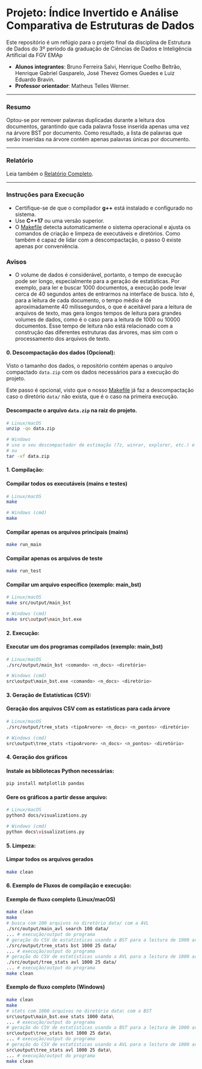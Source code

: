 # Projeto: Índice Invertido e Análise Comparativa de Estruturas de Dados  

Este repositório é um refúgio para o projeto final da disciplina de Estrutura de Dados do 3º período da graduação de Ciências de Dados e Inteligência Artificial da FGV EMAp

* **Alunos integrantes**: Bruno Ferreira Salvi, Henrique Coelho Beltrão, Henrique Gabriel Gasparelo, José Thevez Gomes Guedes e Luiz Eduardo Bravin.
* **Professor orientador**: Matheus Telles Werner.

---
### Resumo
Optou-se por remover palavras duplicadas durante a leitura dos documentos, garantindo que cada palavra fosse inserida apenas uma vez na árvore BST por documento. Como resultado, a lista de palavras que serão inseridas na árvore contém apenas palavras únicas por documento.

---
### Relatório
Leia também o [Relatório Completo](docs/relatorio.md).

---
### Instruções para Execução

- Certifique-se de que o compilador **g++** está instalado e configurado no sistema.
- Use **C++17** ou uma versão superior.
- O [Makefile](Makefile) detecta automaticamente o sistema operacional e ajusta os comandos de criação e limpeza de executáveis e diretórios. Como também é capaz de lidar com a descompactação, o passo 0 existe apenas por conveniência.

### Avisos
- O volume de dados é considerável, portanto, o tempo de execução pode ser longo, especialmente para a geração de estatísticas. Por exemplo, para ler e buscar 1000 documentos, a execução pode levar cerca de 40 segundos antes de entrarmos na interface de busca. Isto é, para a leitura de cada documento, o tempo médio é de aproximadamente 40 milissegundos, o que é aceitável para a leitura de arquivos de texto, mas gera longos tempos de leitura para grandes volumes de dados, como é o caso para a leitura de 1000 ou 10000 documentos. Esse tempo de leitura não está relacionado com a construção das diferentes estruturas das árvores, mas sim com o processamento dos arquivos de texto.

#### 0. Descompactação dos dados (Opcional):

Visto o tamanho dos dados, o repositório contém apenas o arquivo compactado `data.zip` com os dados necessários para a execução do projeto.

Este passo é opcional, visto que o nosso [Makefile](Makefile) já faz a descompactação caso o diretório `data/` não exista, que é o caso na primeira execução.

#### Descompacte o arquivo `data.zip` na raiz do projeto.
```sh
# Linux/macOS
unzip -qo data.zip

# Windows
# use o seu descompactador de estimação (7z, winrar, explorer, etc.) e clique em "Extract Here"
# ou
tar -xf data.zip
```


#### 1. Compilação:
#### Compilar todos os executáveis (mains e testes)
```sh
# Linux/macOS
make

# Windows (cmd)
make
```

#### Compilar apenas os arquivos principais (mains)
```sh
make run_main
```

#### Compilar apenas os arquivos de teste
```sh
make run_test
```

#### Compilar um arquivo específico (exemplo: main_bst)
```sh
# Linux/macOS
make src/output/main_bst

# Windows (cmd)
make src\output\main_bst.exe
```

#### 2. Execução:
#### Executar um dos programas compilados (exemplo: main_bst)
```sh
# Linux/macOS
./src/output/main_bst <comando> <n_docs> <diretório>

# Windows (cmd)
src\output\main_bst.exe <comando> <n_docs> <diretório>
```

#### 3. Geração de Estatísticas (CSV):
#### Geração dos arquivos CSV com as estatísticas para cada árvore
```sh
# Linux/macOS
./src/output/tree_stats <tipoArvore> <n_docs> <n_pontos> <diretório>

# Windows (cmd)
src\output\tree_stats <tipoArvore> <n_docs> <n_pontos> <diretório>
```

#### 4. Geração dos gráficos
#### Instale as bibliotecas Python necessárias:
```sh
pip install matplotlib pandas
```

#### Gere os gráficos a partir desse arquivo:
```sh
# Linux/macOS
python3 docs/visualizations.py

# Windows (cmd)
python docs\visualizations.py
```

#### 5. Limpeza:
#### Limpar todos os arquivos gerados
```sh
make clean
```

#### 6. Exemplo de Fluxos de compilação e execução:
#### Exemplo de fluxo completo (Linux/macOS)
```sh
make clean
make
# busca com 100 arquivos no diretório data/ com a AVL
./src/output/main_avl search 100 data/
... # execução/output do programa
# geração do CSV de estatísticas usando a BST para a leitura de 1000 arquivos, com 25 pontos igualmente espaçados
./src/output/tree_stats bst 1000 25 data/
... # execução/output do programa
# geração do CSV de estatísticas usando a AVL para a leitura de 1000 arquivos, com 25 pontos igualmente espaçados
./src/output/tree_stats avl 1000 25 data/
... # execução/output do programa
make clean
```

#### Exemplo de fluxo completo (Windows)
```sh
make clean
make
# stats com 1000 arquivos no diretório data\ com a BST
src\output\main_bst.exe stats 1000 data\
... # execução/output do programa
# geração do CSV de estatísticas usando a BST para a leitura de 1000 arquivos, com 25 pontos igualmente espaçados
src\output\tree_stats bst 1000 25 data\
... # execução/output do programa
# geração do CSV de estatísticas usando a AVL para a leitura de 1000 arquivos, com 25 pontos igualmente espaçados
src\output\tree_stats avl 1000 25 data\
... # execução/output do programa
make clean
```
